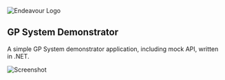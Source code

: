 ![Endeavour Logo](http://www.endeavourhealth.org/github/logo-text-small-left-cropped.png)

## GP System Demonstrator

A simple GP System demonstrator application, including mock API, written in .NET.

![Screenshot](http://www.endeavourhealth.org/github/gp-demonstrator-screenshot.png)
